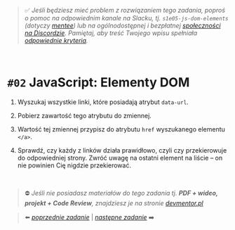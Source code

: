 > :white_check_mark: _Jeśli będziesz mieć problem z rozwiązaniem tego zadania, poproś o pomoc na odpowiednim kanale na Slacku, tj. `s1e05-js-dom-elements` (dotyczy [mentee](https://devmentor.pl/mentoring-javascript/)) lub na ogólnodostępnej i bezpłatnej [społeczności na Discordzie](https://devmentor.pl/discord). Pamiętaj, aby treść Twojego wpisu spełniała [odpowiednie kryteria](https://devmentor.pl/jak-prosic-o-pomoc/)._

&nbsp;

# `#02` JavaScript: Elementy DOM

1.  Wyszukaj wszystkie linki, które posiadają atrybut `data-url`.

2.  Pobierz zawartość tego atrybutu do zmiennej.

3.  Wartość tej zmiennej przypisz do atrybutu `href` wyszukanego elementu `</a>`.

4.  Sprawdź, czy każdy z linków działa prawidłowo, czyli czy przekierowuje do odpowiedniej strony. Zwróć uwagę na ostatni element na liście – on nie powinien Cię nigdzie przekierować.

&nbsp;

> :no_entry: _Jeśli nie posiadasz materiałów do tego zadania tj. **PDF + wideo, projekt + Code Review**, znajdziesz je na stronie [devmentor.pl](https://devmentor.pl/workshop-js-dom-elements/)_

> :arrow_left: [_poprzednie zadanie_](./../01) | [_następne zadanie_](./../03) :arrow_right:
